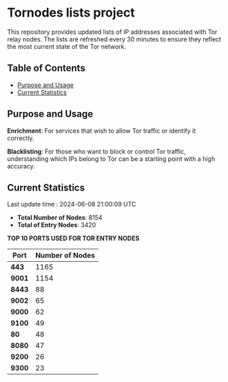 # Tornodes lists project

This repository provides updated lists of IP addresses associated with Tor relay nodes. The lists are refreshed every 30 minutes to ensure they reflect the most current state of the Tor network.

## Table of Contents

- [Purpose and Usage](#purpose-and-usage)
- [Current Statistics](#current-statistics)


## Purpose and Usage

**Enrichment**: For services that wish to allow Tor traffic or identify it correctly.

**Blacklisting**: For those who want to block or control Tor traffic, understanding which IPs belong to Tor can be a starting point with a high accuracy.

## Current Statistics

Last update time : 2024-06-08 21:00:09 UTC

- **Total Number of Nodes**: 8154
- **Total of Entry Nodes**: 3420

**TOP 10 PORTS USED FOR TOR ENTRY NODES**

| **Port** | **Number of Nodes** |
|------|-----------------|
| **443**   | 1165  |
| **9001**   | 1154  |
| **8443**   | 88  |
| **9002**   | 65  |
| **9000**   | 62  |
| **9100**   | 49  |
| **80**   | 48  |
| **8080**   | 47  |
| **9200**   | 26  |
| **9300**   | 23  |

